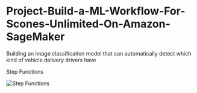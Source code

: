 # Project-Build-a-ML-Workflow-For-Scones-Unlimited-On-Amazon-SageMaker
Building an image classification model that can automatically detect which kind of vehicle delivery drivers have


Step Functions

![Step Functions](https://github.com/punkmic/Project-Build-a-ML-Workflow-For-Scones-Unlimited-On-Amazon-SageMaker/blob/master/stepfunctions_graph%20(5).png)

